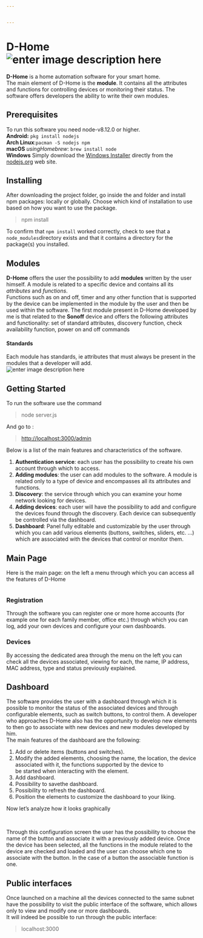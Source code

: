 ```yaml
---


---
```


<h1 id="d-home">D-Home<img src="http://i66.tinypic.com/23vaufa.png" alt="enter image description here"></h1>
<p><strong>D-Home</strong> is a home automation software for your smart home.<br>
The main element of D-Home is the <strong>module</strong>. It contains all the attributes and functions for controlling devices or monitoring their status. The software offers developers the ability to write their own modules.</p>
<h2 id="prerequisites">Prerequisites</h2>
<p>To run this software you need node-v8.12.0 or higher.<br>
<strong>Android:</strong> <code>pkg install nodejs</code><br>
<strong>Arch Linux</strong>:<code>pacman -S nodejs npm</code><br>
<strong>macOS</strong> <em>usingHomebrew</em>: <code>brew install node</code><br>
<strong>Windows</strong> Simply download the  <a href="https://nodejs.org/#download">Windows Installer</a>  directly from the  <a href="https://nodejs.org/">nodejs.org</a>  web site.</p>
<h2 id="installing">Installing</h2>
<p>After downloading the project folder, go inside the and folder and install npm packages: locally or globally. Choose which kind of installation to use based on how you want to use the package.</p>
<blockquote>
<p>npm install</p>
</blockquote>
<p>To confirm that <code>npm install</code> worked correctly, check to see that a <code>node_modules</code>directory exists and that it contains a directory for the package(s) you installed.</p>
<h2 id="modules">Modules</h2>
<p><strong>D-Home</strong> offers the user the possibility to add <strong>modules</strong> written by the user himself. A module is related to a specific device and contains all its <em>attributes</em> and <em>functions</em>.<br>
Functions such as on and off, timer and any other function that is supported by the device can be implemented in the module by the user and then be used within the software. The first module present in D-Home developed by me is that related to the <strong>Sonoff</strong> device and offers the following attributes and functionality: set of standard attributes, discovery function, check availability function, power on and off commands</p>
<h4 id="standards">Standards</h4>
<p>Each module has standards, ie attributes that must always be present in the modules that a developer will add.<br>
<img src="http://i63.tinypic.com/nfrzv8.jpg" alt="enter image description here"></p>
<h2 id="getting-started">Getting Started</h2>
<p>To run the software use the command</p>
<blockquote>
<p>node server.js</p>
</blockquote>
<p>And go to :</p>
<blockquote>
<p><a href="http://localhost:3000/admin">http://localhost:3000/admin</a></p>
</blockquote>
<p>Below is a list of the main features and characteristics of the software.</p>
<ol>
<li><strong>Authentication service</strong>: each user has the possibility to create his own account through which to access.</li>
<li><strong>Adding modules</strong>: the user can add modules to the software. A module is related only to a type of device and encompasses all its attributes and functions.</li>
<li><strong>Discovery</strong>: the service through which you can examine your home network looking for devices.</li>
<li><strong>Adding devices</strong>: each user will have the possibility to add and configure the devices found through the discovery. Each device can subsequently be controlled via the dashboard.</li>
<li><strong>Dashboard</strong>: Panel fully editable and customizable by the user through which you can add various elements (buttons, switches, sliders, etc. …) which are associated with the devices that control or monitor them.</li>
</ol>
<h2 id="main-page">Main Page</h2>
<p>Here is the main page: on the left a menu through which you can access all the features of D-Home</p>
<p><img src="https://lh3.googleusercontent.com/jm1B-RA4X4CWb7t4c8v5-Zj-iy6TasHktuHryrC7yD2vIFmcILOaaWigFUHzYxuF4rMMVe9s2cDUnnTFPaHjRjyQMftkli2_YLPfiXp9Y0g2E6ULM01fsINw_OfNYQyEb3Ob0k-SfXM" alt=""></p>
<h3 id="registration">Registration</h3>
<p>Through the software you can register one or more home accounts (for example one for each family member, office etc.) through which you can log, add your own devices and configure your own dashboards.<br>
<strong><img src="https://lh5.googleusercontent.com/-IcITeNZKoUa0lTYkA_sS0TfgNboWrqCWqPTsDfAlOtq4U6-boAWB-c0CT6_UPKCWvO1NCYmmSaev1o1rwg_QH95g4KidmnY50ipCylNHeMDELVLDTu40wVo8U3-UYsppSpk1-kh" alt=""></strong></p>
<h3 id="devices">Devices</h3>
<p>By accessing the dedicated area through the menu on the left you can check all the devices associated, viewing for each, the name, IP address, MAC address, type and status previously explained.<br>
<strong><img src="https://lh6.googleusercontent.com/CzYf6fiDOBPjVcaw6VG0w4lYNvvIKZLvvp0Sx_RFOlCVUBansOWxosI3bWfK_K2hkLQVsTyc3qF8Daw4j_6X9wYSH6kEXhQsoac_tfnwclqZJK3jmtxjhRX4vwWCI51wvNas7zcH" alt=""></strong><br>
<strong><img src="https://lh3.googleusercontent.com/HoKawt0ow0EA9SFmI_1l3GOUkVz7gP70BByN-1NLI3n82JIrEoQsE9M2SjuP-m0_JfkdS0JmOLi-PScd55CAVF-UI7s5CnOnFWVEj-p1d6qA1VKQRDsuMZFQ0BS8ebA1lQVMUyRE" alt=""></strong></p>
<h2 id="dashboard">Dashboard</h2>
<p>The software provides the user with a dashboard through which it is possible to monitor the status of the associated devices and through configurable elements, such as switch buttons, to control them. A developer who approaches D-Home also has the opportunity to develop new elements to then go to associate with new devices and new modules developed by him.<br>
The main features of the dashboard are the following:</p>
<ol>
<li>Add or delete items (buttons and switches).</li>
<li>Modify the added elements, choosing the name, the location, the device associated 		   with it, the functions supported by the device to<br>
be started when interacting with the element.</li>
<li>Add dashboard.</li>
<li>Possibility to savethe dashboard.</li>
<li>Possibility to refresh the dashboard.</li>
<li>Position the elements to customize the dashboard to your liking.</li>
</ol>
<p>Now let’s analyze how it looks graphically</p>
<p><strong><img src="https://lh6.googleusercontent.com/rMAQSvg6tCNh5oo4auNmBdY0hMNABGs-SmkahUKT4rhuJtBXXWJ77bqqaM0GMyr2Twif9Gafs1NdJ0Rk-z3zcZ724EO8bfYIrrxGSYZ3d9GfwuIxgRe_dwqbFb-DKadbrso-Jl590Fw" alt=""></strong><br>
<img src="https://lh6.googleusercontent.com/5ooiXH83bjFOYgNOvX9RVAkqd8O-6uOb-xmoD3KeS7SUS2MaUpTQ3PZNhcrO01iF8BStGZdco6dGM_nc27d4SBVHgdbiR4MkwS39qT_JDOFzpaGLoaNiLa0PniIsUpANv_007l6U" alt="">  <img src="https://lh6.googleusercontent.com/816VF6-sQxxQTXA24PeARpDCGf5Wp3-dcNjwXG3520cpWN2fmJiyWV_OCPxkZX3TFYmG2TarEY0zzQ-DWbvKmsK6D5eLgVhvvRgvtm1DaT5iiaXJntzDaLmTD7XAjCvaT979lLLB" alt=""><img src="https://lh5.googleusercontent.com/AJ0ZPdishJRoRGLsmk0W51HVYDY7p9YIyby4tl8OXDEiayP-H4JcU6QHeeU2m_qEvfLbqDezRvx73E-CCUS_ZJgaMYMV_1LoqzZt_h7K2WHuGvjNmL_aG1lAYLkMyprRWMs8K0ui" alt=""><img src="https://lh6.googleusercontent.com/OywLTWfvsgl776YK8m4uFLvwwM4NJ8Aemcjgmp-M8LoGubWKzWgTLv-BqqZoTuSQDx_G58HpfeMl7WiEe-P6fUmKSXonN2F-H8pr-RF0Jl2gh58Jd_AGd6u7-wdP_SOLNHQyCw4F" alt=""></p>
<p>Through this configuration screen the user has the possibility to choose the name of the button and associate it with a previously added device. Once the device has been selected, all the functions in the module related to the device are checked and loaded and the user can choose which one to associate with the button. In the case of a button the associable function is one.</p>
<h2 id="public-interfaces">Public interfaces</h2>
<p>Once launched on a machine all the devices connected to the same subnet have the possibility to visit the public interface of the software, which allows only to view and modify one or more dashboards.<br>
It will indeed be possible to run through the public interface:</p>
<blockquote>
<p>localhost:3000</p>
</blockquote>


